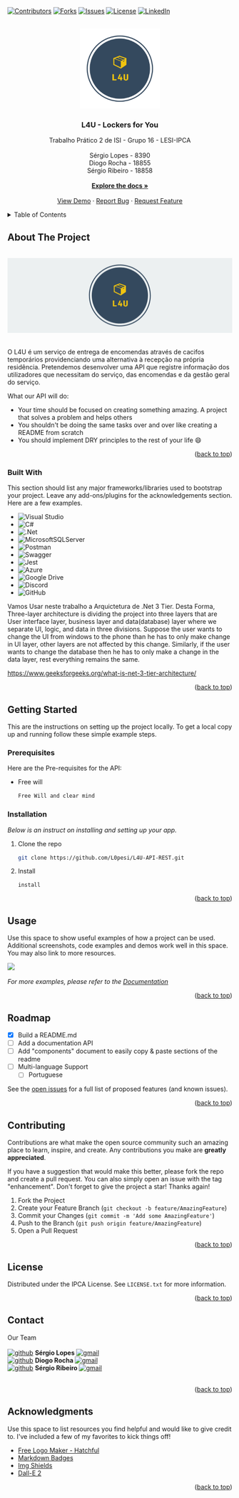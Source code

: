 <a name="readme-top"></a>

<!-- PROJECT SHIELDS -->
<!--
*** I'm using markdown "reference style" links for readability.
*** Reference links are enclosed in brackets [ ] instead of parentheses ( ).
*** See the bottom of this document for the declaration of the reference variables
*** for contributors-url, forks-url, etc. This is an optional, concise syntax you may use.
*** https://www.markdownguide.org/basic-syntax/#reference-style-links
-->
[![Contributors][contributors-shield]][contributors-url]
[![Forks][forks-shield]][forks-url]
[![Issues][issues-shield]][issues-url]
[![License][license-shield]][license-url]
[![LinkedIn][linkedin-shield]][linkedin-url]



<!-- PROJECT LOGO -->
<br />
<div align="center">
  <a href="https://github.com/L0pesi/L4U-API-REST">
    <img src="images/HatchfulExport-All/logo_transparent.png" alt="Logo" width="180" height="180">
  </a>

  <h3 align="center">L4U - Lockers for You</h3>

  <p align="center">
    Trabalho Prático 2 de ISI - Grupo 16 - LESI-IPCA
    <br />
    <br />
    Sérgio Lopes - 8390
    <br />
    Diogo Rocha - 18855
    <br />
    Sérgio Ribeiro - 18858
    <br />
    <br />
    <a href="https://github.com/L0pesi/L4U-API-REST"><strong>Explore the docs »</strong></a>
    <br />
    <br />
    <a href="https://github.com/L0pesi/L4U-API-REST">View Demo</a>
    ·
    <a href="https://github.com/L0pesi/L4U-API-REST/issues">Report Bug</a>
    ·
    <a href="https://github.com/L0pesi/L4U-API-REST/issues">Request Feature</a>
  </p>
</div>



<!-- TABLE OF CONTENTS -->
<details>
  <summary>Table of Contents</summary>
  <ol>
    <li>
      <a href="#about-the-project">About The Project</a>
      <ul>
        <li><a href="#built-with">Built With</a></li>
      </ul>
    </li>
    <li>
      <a href="#getting-started">Getting Started</a>
      <ul>
        <li><a href="#prerequisites">Prerequisites</a></li>
        <li><a href="#installation">Installation</a></li>
      </ul>
    </li>
    <li><a href="#usage">Usage</a></li>
    <li><a href="#roadmap">Roadmap</a></li>
    <li><a href="#contributing">Contributing</a></li>
    <li><a href="#license">License</a></li>
    <li><a href="#contact">Contact</a></li>
    <li><a href="#acknowledgments">Acknowledgments</a></li>
  </ol>
</details>



<!-- ABOUT THE PROJECT -->
## About The Project

<br />
<div align="center">
  <a href="https://github.com/L0pesi/L4U-API-REST">
    <img src="images/HatchfulExport-All/twitter_header_photo_2.png" alt="Logo">
  </a>
  </div>
  <br />

O L4U é um serviço de entrega de encomendas através de cacifos temporários providenciando uma alternativa à recepção na própria residência.
Pretendemos desenvolver uma API que registre informação dos utilizadores que necessitam do serviço, das encomendas e da gestão geral do serviço.

What our API will do:
* Your time should be focused on creating something amazing. A project that solves a problem and helps others
* You shouldn't be doing the same tasks over and over like creating a README from scratch
* You should implement DRY principles to the rest of your life :smile:



<p align="right">(<a href="#readme-top">back to top</a>)</p>



### Built With

This section should list any major frameworks/libraries used to bootstrap your project. Leave any add-ons/plugins for the acknowledgements section. Here are a few examples.

* ![Visual Studio](https://img.shields.io/badge/Visual%20Studio-5C2D91.svg?style=for-the-badge&logo=visual-studio&logoColor=white)
* ![C#](https://img.shields.io/badge/c%23-%23239120.svg?style=for-the-badge&logo=c-sharp&logoColor=white)
* ![.Net](https://img.shields.io/badge/.NET-5C2D91?style=for-the-badge&logo=.net&logoColor=white)
* ![MicrosoftSQLServer](https://img.shields.io/badge/Microsoft%20SQL%20Sever-CC2927?style=for-the-badge&logo=microsoft%20sql%20server&logoColor=white)
* ![Postman](https://img.shields.io/badge/Postman-FF6C37?style=for-the-badge&logo=postman&logoColor=white)
* ![Swagger](https://img.shields.io/badge/-Swagger-%23Clojure?style=for-the-badge&logo=swagger&logoColor=white)
* ![Jest](https://img.shields.io/badge/-jest-%23C21325?style=for-the-badge&logo=jest&logoColor=white)
* ![Azure](https://img.shields.io/badge/azure-%230072C6.svg?style=for-the-badge&logo=microsoftazure&logoColor=white)
* ![Google Drive](https://img.shields.io/badge/Google%20Drive-4285F4?style=for-the-badge&logo=googledrive&logoColor=white)
* ![Discord](https://img.shields.io/badge/Discord-%235865F2.svg?style=for-the-badge&logo=discord&logoColor=white)
* ![GitHub](https://img.shields.io/badge/github-%23121011.svg?style=for-the-badge&logo=github&logoColor=white)

Vamos Usar neste trabalho a Arquictetura de .Net 3 Tier. 
Desta Forma, 
Three-layer architecture is dividing the project into three layers that are User interface layer, business layer and data(database) layer where we separate UI, logic, and data in three divisions. Suppose the user wants to change the UI from windows to the phone than he has to only make change in UI layer, other layers are not affected by this change. Similarly, if the user wants to change the database then he has to only make a change in the data layer, rest everything remains the same.


https://www.geeksforgeeks.org/what-is-net-3-tier-architecture/

<!--
* [![Next][Next.js]][Next-url]
* [![React][React.js]][React-url]
* [![Vue][Vue.js]][Vue-url]
* [![Angular][Angular.io]][Angular-url]
* [![Svelte][Svelte.dev]][Svelte-url]
* [![Laravel][Laravel.com]][Laravel-url]
* [![Bootstrap][Bootstrap.com]][Bootstrap-url]
* [![JQuery][JQuery.com]][JQuery-url]
-->


<p align="right">(<a href="#readme-top">back to top</a>)</p>



<!-- GETTING STARTED -->
## Getting Started

This are the instructions on setting up the project locally.
To get a local copy up and running follow these simple example steps.


### Prerequisites

Here are the Pre-requisites for the API:
* Free will
  ```sh
  Free Will and clear mind
  ```

### Installation

_Below is an instruct on installing and setting up your app._

1. Clone the repo
   ```sh
   git clone https://github.com/L0pesi/L4U-API-REST.git
   ```
3. Install 
   ```
   install
   ```


<p align="right">(<a href="#readme-top">back to top</a>)</p>



<!-- USAGE EXAMPLES -->
## Usage

Use this space to show useful examples of how a project can be used. Additional screenshots, code examples and demos work well in this space. You may also link to more resources.


[<img src="https://www.ctt.pt/contentAsset/raw-data/e5f516be-5216-4c07-bfb7-ef844cf0580f/imagemBanner/50b931f4-0745-4f5c-bea8-58257b2913be" width="50%">](https://www.youtube.com/watch?v=T24ynh05xKs&t=70s "Now in Android: 55")


_For more examples, please refer to the [Documentation](https://example.com)_

<p align="right">(<a href="#readme-top">back to top</a>)</p>



<!-- ROADMAP -->
## Roadmap

- [x] Build a README.md
- [ ] Add a documentation API
- [ ] Add "components" document to easily copy & paste sections of the readme
- [ ] Multi-language Support
    - [ ] Portuguese

See the [open issues](https://github.com/L0pesi/L4U-API-REST/issues) for a full list of proposed features (and known issues).

<p align="right">(<a href="#readme-top">back to top</a>)</p>



<!-- CONTRIBUTING -->
## Contributing

Contributions are what make the open source community such an amazing place to learn, inspire, and create. Any contributions you make are **greatly appreciated**.

If you have a suggestion that would make this better, please fork the repo and create a pull request. You can also simply open an issue with the tag "enhancement".
Don't forget to give the project a star! Thanks again!

1. Fork the Project
2. Create your Feature Branch (`git checkout -b feature/AmazingFeature`)
3. Commit your Changes (`git commit -m 'Add some AmazingFeature'`)
4. Push to the Branch (`git push origin feature/AmazingFeature`)
5. Open a Pull Request

<p align="right">(<a href="#readme-top">back to top</a>)</p>



<!-- LICENSE -->
## License

Distributed under the IPCA License. See `LICENSE.txt` for more information.

<p align="right">(<a href="#readme-top">back to top</a>)</p>



<!-- CONTACT -->
## Contact

Our Team
<br />
<br />
[![github][github]][github-sergio]  <b>  Sérgio Lopes  </b>  [![gmail][gmail]][gmail-sergio]
<br />
[![github][github]][github-diogo]  <b>  Diogo Rocha  </b>  [![gmail][gmail]][gmail-diogo]
<br />
[![github][github]][github-yuno]  <b>  Sérgio Ribeiro  </b>  [![gmail][gmail]][gmail-yuno]
<br />
<br />


<p align="right">(<a href="#readme-top">back to top</a>)</p>



<!-- ACKNOWLEDGMENTS -->
## Acknowledgments

Use this space to list resources you find helpful and would like to give credit to. I've included a few of my favorites to kick things off!

* [Free Logo Maker - Hatchful](https://www.shopify.com/tools/logo-maker)
* [Markdown Badges](https://ileriayo.github.io/markdown-badges/)
* [Img Shields](https://shields.io)
* [Dall-E 2](https://openai.com/dall-e-2/)


<!--
* [Choose an Open Source License](https://choosealicense.com)
* [GitHub Emoji Cheat Sheet](https://www.webpagefx.com/tools/emoji-cheat-sheet)
* [Malven's Flexbox Cheatsheet](https://flexbox.malven.co/)
* [Malven's Grid Cheatsheet](https://grid.malven.co/)
* [Img Shields](https://shields.io)
* [GitHub Pages](https://pages.github.com)
* [Font Awesome](https://fontawesome.com)
* [React Icons](https://react-icons.github.io/react-icons/search)
-->

<p align="right">(<a href="#readme-top">back to top</a>)</p>



<!-- MARKDOWN LINKS & IMAGES -->
<!-- https://www.markdownguide.org/basic-syntax/#reference-style-links -->
[contributors-shield]: https://img.shields.io/github/contributors/L0pesi/L4U?style=for-the-badge
[contributors-url]: https://github.com/L0pesi/L4U-API-REST/graphs/contributors
[github]: https://img.shields.io/badge/github-%23121011.svg?style=flat&logo=github&logoColor=white
[github-sergio]: https://github.com/L0pesi/
[github-diogo]: https://github.com/diogorocha1999/
[github-yuno]: https://github.com/sergio0140/
[gmail]: https://img.shields.io/badge/Gmail-D14836?style=plastic&logo=gmail&logoColor=white
[gmail-sergio]: sergiomaciel21@gmail.com
[gmail-diogo]: diogocorreia1999@gmail.com
[gmail-yuno]: serginhoribeiro1@gmail.com
[forks-shield]: https://img.shields.io/github/languages/code-size/L0pesi/L4U-API-REST?style=for-the-badge
[forks-url]: https://github.com/L0pesi/L4U-API-REST/
[stars-shield]: https://img.shields.io/github/stars/othneildrew/Best-README-Template.svg?style=for-the-badge
[stars-url]: https://github.com/L0pesi/L4U-API-REST/stargazers
[issues-shield]: https://img.shields.io/github/issues/L0pesi/L4U?style=for-the-badge
[issues-url]: https://github.com/L0pesi/L4U-API-REST/issues
[license-shield]: https://img.shields.io/badge/License-IPCA-brightgreen?style=for-the-badge
[license-url]: https://github.com/L0pesi/L4U-API-REST/blob/master/LICENSE.txt
[linkedin-shield]: https://img.shields.io/badge/-LinkedIn-black.svg?style=for-the-badge&logo=linkedin&colorB=555
[linkedin-url]: https://linkedin.com/in/L4U-API-REST
[product-screenshot]: images/screenshot.png
[Next.js]: https://img.shields.io/badge/next.js-000000?style=for-the-badge&logo=nextdotjs&logoColor=white
[Next-url]: https://nextjs.org/
[React.js]: https://img.shields.io/badge/React-20232A?style=for-the-badge&logo=react&logoColor=61DAFB
[React-url]: https://reactjs.org/
[Vue.js]: https://img.shields.io/badge/Vue.js-35495E?style=for-the-badge&logo=vuedotjs&logoColor=4FC08D
[Vue-url]: https://vuejs.org/
[Angular.io]: https://img.shields.io/badge/Angular-DD0031?style=for-the-badge&logo=angular&logoColor=white
[Angular-url]: https://angular.io/
[Svelte.dev]: https://img.shields.io/badge/Svelte-4A4A55?style=for-the-badge&logo=svelte&logoColor=FF3E00
[Svelte-url]: https://svelte.dev/
[Laravel.com]: https://img.shields.io/badge/Laravel-FF2D20?style=for-the-badge&logo=laravel&logoColor=white
[Laravel-url]: https://laravel.com
[Bootstrap.com]: https://img.shields.io/badge/Bootstrap-563D7C?style=for-the-badge&logo=bootstrap&logoColor=white
[Bootstrap-url]: https://getbootstrap.com
[JQuery.com]: https://img.shields.io/badge/jQuery-0769AD?style=for-the-badge&logo=jquery&logoColor=white
[JQuery-url]: https://jquery.com 
